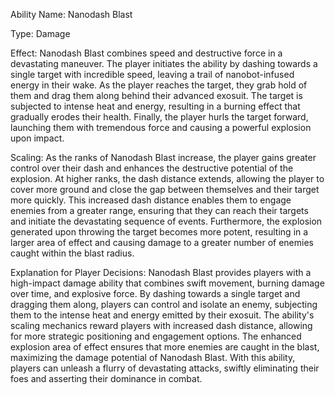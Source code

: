 Ability Name: Nanodash Blast

Type: Damage

Effect: Nanodash Blast combines speed and destructive force in a devastating maneuver. The player initiates the ability by dashing towards a single target with incredible speed, leaving a trail of nanobot-infused energy in their wake. As the player reaches the target, they grab hold of them and drag them along behind their advanced exosuit. The target is subjected to intense heat and energy, resulting in a burning effect that gradually erodes their health. Finally, the player hurls the target forward, launching them with tremendous force and causing a powerful explosion upon impact.

Scaling: As the ranks of Nanodash Blast increase, the player gains greater control over their dash and enhances the destructive potential of the explosion. At higher ranks, the dash distance extends, allowing the player to cover more ground and close the gap between themselves and their target more quickly. This increased dash distance enables them to engage enemies from a greater range, ensuring that they can reach their targets and initiate the devastating sequence of events. Furthermore, the explosion generated upon throwing the target becomes more potent, resulting in a larger area of effect and causing damage to a greater number of enemies caught within the blast radius.

Explanation for Player Decisions: Nanodash Blast provides players with a high-impact damage ability that combines swift movement, burning damage over time, and explosive force. By dashing towards a single target and dragging them along, players can control and isolate an enemy, subjecting them to the intense heat and energy emitted by their exosuit. The ability's scaling mechanics reward players with increased dash distance, allowing for more strategic positioning and engagement options. The enhanced explosion area of effect ensures that more enemies are caught in the blast, maximizing the damage potential of Nanodash Blast. With this ability, players can unleash a flurry of devastating attacks, swiftly eliminating their foes and asserting their dominance in combat.